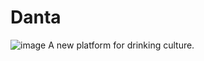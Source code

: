 # Danta
![image](https://user-images.githubusercontent.com/84507123/139095689-ebe1fd51-56c0-43d4-be91-db0347c8de6b.png) A new platform for drinking culture.

